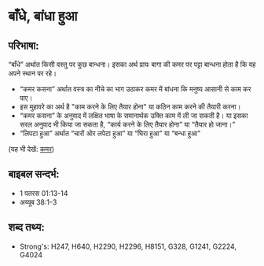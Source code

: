 # बाँधे, बांधा हुआ #

## परिभाषा: ##

“बाँधे” अर्थात किसी वस्तु पर कुछ बान्धना। इसका अर्थ प्रायः बागा की कमर पर पट्टा बान्धना होता है कि वह अपने स्थान पर रहे। 

* “कमर कसना” अर्थात वस्त्र का नीचे का भाग उठाकर कमर में बांधना कि मनुष्य आसानी से काम कर पाए।
* इस मुहावरे का अर्थ है "काम करने के लिए तैयार होना" या कठिन काम करने की तैयारी करना।
* “कमर कसना” के अनुवाद में लक्षित भाषा के समानार्थक उक्ति काम में ली जा सकती है। या इसका सरल अनुवाद भी किया जा सकता है, “कार्य करने के लिए तैयार होना” या “तैयार हो जाना।”
* “लिपटा हुआ” अर्थात “चारों ओर लपेटा हुआ” या “घिरा हुआ” या “बन्धा हुआ”

(यह भी देखें: [कमर](../loins.md))

## बाइबल सन्दर्भ: ##

* 1 पतरस 01:13-14
* अय्यूब 38:1-3

## शब्द तथ्य: ##

* Strong's: H247, H640, H2290, H2296, H8151, G328, G1241, G2224, G4024

